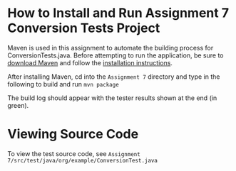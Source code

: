# How to Install and Run Assignment 7 Conversion Tests Project

Maven is used in this assignment to automate the building process for ConversionTests.java. Before attempting to run the application, be sure to [download Maven](https://maven.apache.org/download.cgi) and follow the [installation instructions](https://maven.apache.org/install.html).

After installing Maven, cd into the `Assignment 7` directory and type in the following to build and run `mvn package`

The build log should appear with the tester results shown at the end (in green).

# Viewing Source Code

To view the test source code, see `Assignment 7/src/test/java/org/example/ConversionTest.java`


